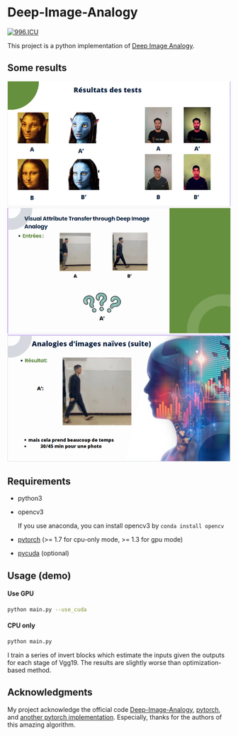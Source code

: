 # Deep-Image-Analogy

[![996.ICU](https://img.shields.io/badge/link-996.icu-red.svg)](https://996.icu)

This project is a python implementation of [Deep Image Analogy](https://arxiv.org/abs/1705.01088).

## Some results

![](results/results1.png)
![](results/results2.png)
![](results/results3.png)

## Requirements

 - python3

 - opencv3

   If you use anaconda, you can install opencv3 by  ```conda install opencv```

 - [pytorch](http://pytorch.org/) (>= 1.7 for cpu-only mode, >= 1.3 for gpu mode)

 - [pycuda](https://pypi.org/project/pycuda/) (optional)

## Usage (demo)

#### Use GPU
```bash
python main.py --use_cuda
```

#### CPU only
```bash
python main.py
```
I train a series of invert blocks which estimate the inputs given the outputs for each stage of Vgg19. 
The results are slightly worse than optimization-based method.

## Acknowledgments

My project acknowledge the official code [Deep-Image-Analogy](https://github.com/msracver/Deep-Image-Analogy), [pytorch](http://pytorch.org/), and [another pytorch implementation](https://github.com/harveyslash/Deep-Image-Analogy-PyTorch). Especially, thanks for the authors of this amazing algorithm.